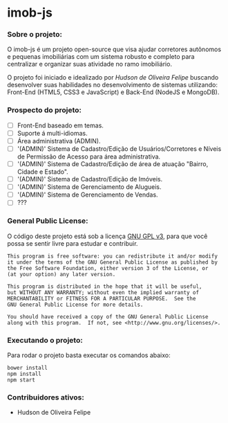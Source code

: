 # imob-js

### Sobre o projeto:

O imob-js é um projeto open-source que visa ajudar corretores autônomos e pequenas imobiliárias com um sistema robusto e completo para centralizar e organizar suas atividade no ramo imobiliário.

O projeto foi iniciado e idealizado por *Hudson de Oliveira Felipe* buscando desenvolver suas habilidades no desenvolvimento de sistemas utilizando: Front-End (HTML5, CSS3 e JavaScript) e Back-End (NodeJS e MongoDB).

### Prospecto do projeto:
- [ ] Front-End baseado em temas.
- [ ] Suporte á multi-idiomas.
- [ ] Área administrativa (ADMIN).
- [ ] '(ADMIN)' Sistema de Cadastro/Edição de Usuários/Corretores e Níveis de Permissão de Acesso para área administrativa.
- [ ] '(ADMIN)' Sistema de Cadastro/Edição de área de atuação "Bairro, Cidade e Estado".
- [ ] '(ADMIN)' Sistema de Cadastro/Edição de Imóveis.
- [ ] '(ADMIN)' Sistema de Gerenciamento de Alugueis.
- [ ] '(ADMIN)' Sistema de Gerenciamento de Vendas.
- [ ] ???

### General Public License:

O código deste projeto está sob a licença [GNU GPL v3](https://www.gnu.org/licenses/gpl-3.0.html), para que você possa se sentir livre para estudar e contribuir.

    This program is free software: you can redistribute it and/or modify
    it under the terms of the GNU General Public License as published by
    the Free Software Foundation, either version 3 of the License, or
    (at your option) any later version.

    This program is distributed in the hope that it will be useful,
    but WITHOUT ANY WARRANTY; without even the implied warranty of
    MERCHANTABILITY or FITNESS FOR A PARTICULAR PURPOSE.  See the
    GNU General Public License for more details.

    You should have received a copy of the GNU General Public License
    along with this program.  If not, see <http://www.gnu.org/licenses/>.

### Executando o projeto:

Para rodar o projeto basta executar os comandos abaixo:

    bower install
    npm install
    npm start

### Contribuidores ativos: 
* Hudson de Oliveira Felipe

